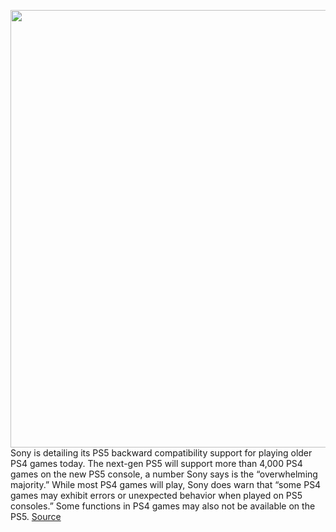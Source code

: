 <img src='https://cdn.vox-cdn.com/thumbor/jNRVBnjyzYFACFYphyHIsWk40_k=/0x0:2040x1360/1200x800/filters:focal(857x517:1183x843)/cdn.vox-cdn.com/uploads/chorus_image/image/67607553/acastro_200318_1777_ps5_0001.0.jpg' width='700px' /><br/>
Sony is detailing its PS5 backward compatibility support for playing older PS4 games today. The next-gen PS5 will support more than 4,000 PS4 games on the new PS5 console, a number Sony says is the “overwhelming majority.” While most PS4 games will play, Sony does warn that “some PS4 games may exhibit errors or unexpected behavior when played on PS5 consoles.” Some functions in PS4 games may also not be available on the PS5.
<a href='https://www.theverge.com/21509379/sony-ps5-backward-compatibility-ps4-games-support-features'> Source <a/>